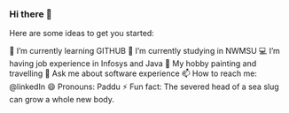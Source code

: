 ### Hi there 👋


Here are some ideas to get you started:

 🔭 I’m currently learning GITHUB
 🏫 I’m currently studying in NWMSU
 💻 I’m having job experience in Infosys and Java
 🎨 My hobby painting and travelling
 💬 Ask me about software experience
 📫 How to reach me: @linkedIn
 😄 Pronouns: Paddu
 ⚡ Fun fact: The severed head of a sea slug can grow a whole new body.
